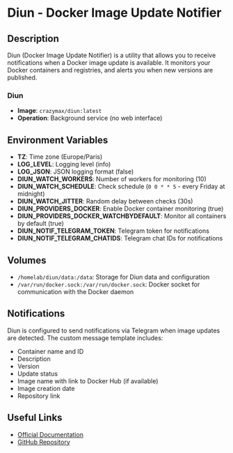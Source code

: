 # Diun - Docker Image Update Notifier

## Description

Diun (Docker Image Update Notifier) is a utility that allows you to receive notifications when a Docker image update is available. It monitors your Docker containers and registries, and alerts you when new versions are published.

### Diun

- **Image**: `crazymax/diun:latest`
- **Operation**: Background service (no web interface)

## Environment Variables

- **TZ**: Time zone (Europe/Paris)
- **LOG_LEVEL**: Logging level (info)
- **LOG_JSON**: JSON logging format (false)
- **DIUN_WATCH_WORKERS**: Number of workers for monitoring (10)
- **DIUN_WATCH_SCHEDULE**: Check schedule (`0 0 * * 5` - every Friday at midnight)
- **DIUN_WATCH_JITTER**: Random delay between checks (30s)
- **DIUN_PROVIDERS_DOCKER**: Enable Docker container monitoring (true)
- **DIUN_PROVIDERS_DOCKER_WATCHBYDEFAULT**: Monitor all containers by default (true)
- **DIUN_NOTIF_TELEGRAM_TOKEN**: Telegram token for notifications
- **DIUN_NOTIF_TELEGRAM_CHATIDS**: Telegram chat IDs for notifications

## Volumes

- `/homelab/diun/data:/data`: Storage for Diun data and configuration
- `/var/run/docker.sock:/var/run/docker.sock`: Docker socket for communication with the Docker daemon

## Notifications

Diun is configured to send notifications via Telegram when image updates are detected. The custom message template includes:

- Container name and ID
- Description
- Version
- Update status
- Image name with link to Docker Hub (if available)
- Image creation date
- Repository link

## Useful Links

- [Official Documentation](https://crazymax.dev/diun/)
- [GitHub Repository](https://github.com/crazy-max/diun)
